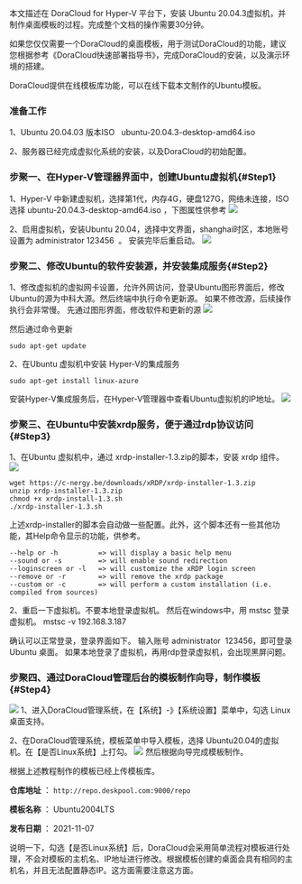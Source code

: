 本文描述在 DoraCloud for Hyper-V 平台下，安装 Ubuntu 20.04.3虚拟机，并制作桌面模板的过程。完成整个文档的操作需要30分钟。

如果您仅仅需要一个DoraCloud的桌面模板，用于测试DoraCloud的功能，建议您根据参考《DoraCloud快速部署指导书》，完成DoraCloud的安装，以及演示环境的搭建。

DoraCloud提供在线模板库功能，可以在线下载本文制作的Ubuntu模板。

### 准备工作 

1、Ubuntu 20.04.03 版本ISO   ubuntu-20.04.3-desktop-amd64.iso  
 
2、服务器已经完成虚拟化系统的安装，以及DoraCloud的初始配置。  

### 步聚一、在Hyper-V管理器界面中，创建Ubuntu虚拟机{#Step1}

1、Hyper-V 中新建虚拟机，选择第1代，内存4G，硬盘127G，网络未连接，ISO选择 ubuntu-20.04.3-desktop-amd64.iso ，下图属性供参考
![](./images/doracloud_create_ubuntu_template1.png)

2、启用虚拟机，安装Ubuntu 20.04，选择中文界面，shanghai时区，本地账号设置为 administrator 123456  。 安装完毕后重启动。
![](./images/doracloud_create_ubuntu_template2.png)

### 步聚二、修改Ubuntu的软件安装源，并安装集成服务{#Step2}

1、修改虚拟机的虚拟网卡设置，允许外网访问，登录Ubuntu图形界面后，修改Ubuntu的源为中科大源。然后终端中执行命令更新源。 如果不修改源，后续操作执行会非常慢。
先通过图形界面，修改软件和更新的源
![](./images/doracloud_create_ubuntu_template3.png)

然后通过命令更新
```
sudo apt-get update
```

2、在Ubuntu 虚拟机中安装 Hyper-V的集成服务

```
sudo apt-get install linux-azure
```

安装Hyper-V集成服务后，在Hyper-V管理器中查看Ubuntu虚拟机的IP地址。
![](./images/doracloud_create_ubuntu_template4.png)


### 步聚三、在Ubuntu中安装xrdp服务，便于通过rdp协议访问{#Step3}

1、在Ubuntu 虚拟机中，通过 xrdp-installer-1.3.zip的脚本，安装 xrdp 组件。
![](./images/doracloud_create_ubuntu_template5.png)

```
wget https://c-nergy.be/downloads/xRDP/xrdp-installer-1.3.zip
unzip xrdp-installer-1.3.zip
chmod +x xrdp-install-1.3.sh
./xrdp-installer-1.3.sh
```

上述xrdp-installer的脚本会自动做一些配置。此外，这个脚本还有一些其他功能，其Help命令显示的功能，供参考。

```
--help or -h          => will display a basic help menu
--sound or -s         => will enable sound redirection 
--loginscreen or -l   => will customize the xRDP login screen 
--remove or -r        => will remove the xrdp package 
--custom or -c        => will perform a custom installation (i.e. compiled from sources)
```


2、重启一下虚拟机。不要本地登录虚拟机。 然后在windows中，用 mstsc 登录虚拟机。
mstsc -v 192.168.3.187  

确认可以正常登录，登录界面如下。 输入账号 administrator  123456，即可登录Ubuntu 桌面。
如果本地登录了虚拟机，再用rdp登录虚拟机，会出现黑屏问题。

### 步聚四、通过DoraCloud管理后台的模板制作向导，制作模板 {#Step4}

![](./images/doracloud_create_ubuntu_template6.png)
1、进入DoraCloud管理系统，在【系统】-》【系统设置】菜单中，勾选 Linux 桌面支持。

2、在DoraCloud管理系统，模板菜单中导入模板，选择 Ubuntu20.04的虚拟机。在【是否Linux系统】上打勾。
![](./images/doracloud_create_ubuntu_template7.png)
然后根据向导完成模板制作。

根据上述教程制作的模板已经上传模板库。 

 **仓库地址** ： `http://repo.deskpool.com:9000/repo`

 **模板名称** ： Ubuntu2004LTS

 **发布日期** ： 2021-11-07

说明一下，勾选【是否Linux系统】后，DoraCloud会采用简单流程对模板进行处理，不会对模板的主机名、IP地址进行修改。根据模板创建的桌面会具有相同的主机名，并且无法配置静态IP。这方面需要注意这方面。

